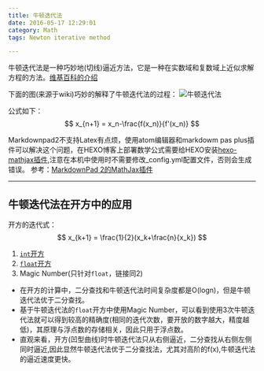 ```yaml
---
title: 牛顿迭代法
date: 2016-05-17 12:29:01
category: Math
tags: Newton iterative method

---
```


牛顿迭代法是一种巧妙地(切线)逼近方法，它是一种在实数域和复数域上近似求解方程的方法。[维基百科的介绍](https://zh.wikipedia.org/wiki/%E7%89%9B%E9%A1%BF%E6%B3%95)

下面的图(来源于wiki)巧妙的解释了牛顿迭代法的过程：
![牛顿迭代法](http://i.imgur.com/2y9UyHF.gif)

公式如下：
$$ x_{n+1} = x_n-\frac{f(x_n)}{f'(x_n)} $$

Markdownpad2不支持Latex有点烦，使用atom编辑器和markdowm pas plus插件可以解决这个问题，在HEXO博客上部署数学公式需要给HEXO安装[hexo-mathjax插件](http://catx.me/2014/03/09/hexo-mathjax-plugin/),注意在本机中使用时不需要修改_config.yml配置文件，否则会生成错误。
参考：[MarkdownPad 2的MathJax插件](http://www.jeyzhang.com/how-to-insert-equations-in-markdown.html)

---

## 牛顿迭代法在开方中的应用

开方的迭代式：
$$ x_{k+1} = \frac{1}{2}(x_k+\frac{n}{x_k}) $$

1. [`int`开方][1]
2. [`float`开方][2]
3. Magic Number(只针对`float`，链接同2)

[1]:https://github.com/applefishsky009/LeetCode/blob/master/69%20-%20Sqrt(x)/69%20-%20Sqrt(int%20x).cpp
[2]:https://github.com/applefishsky009/LeetCode/blob/master/69%20-%20Sqrt(x)/69%20-%20Sqrt(int%20x).cpp

+ 在开方的计算中，二分查找和牛顿迭代法时间复杂度都是O(logn)，但是牛顿迭代法优于二分查找。
+ 基于牛顿迭代法的`float`开方中使用Magic Number，可以看到使用3次牛顿迭代法就可以得到较高的精确度(相同的迭代次数，要开放的数字越大，精度越低)，其原理与浮点数的存储相关，因此只用于浮点数。
+ 直观来看，开方(凹型曲线)时牛顿迭代法只从右侧逼近，二分查找从右侧左侧同时逼近,因此显然牛顿迭代法优于二分查找法，尤其对高阶的f(x),牛顿迭代法的逼近速度更快。
